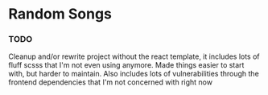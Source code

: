 # Random Songs




### TODO
Cleanup and/or rewrite project without the react template, it includes lots of fluff scsss that I'm not even using anymore.  Made things easier to start with, but harder to maintain.  Also includes lots of vulnerabilities through the frontend dependencies that I'm not concerned with right now